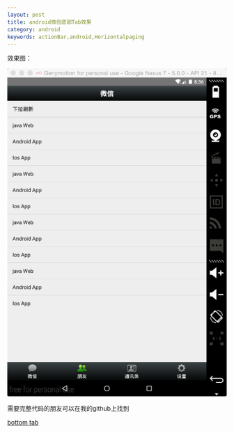 ```yaml
---
layout: post
title: android微信底部Tab效果
category: android
keywords: actionBar,android,Horizontalpaging
---
```


效果图：

![image](https://raw.githubusercontent.com/MurphyNeo/murphyneo.github.io/master/_posts/android/weixintab.png)

需要完整代码的朋友可以在我的github上找到

[bottom tab](https://github.com/MurphyNeo/Android)




